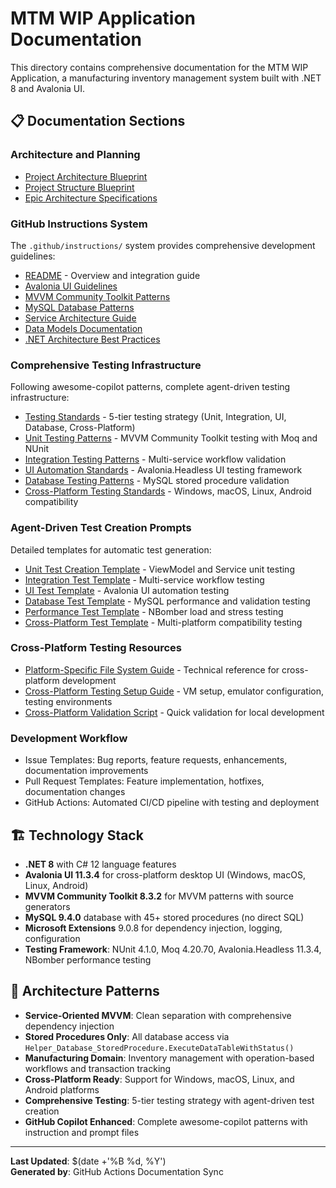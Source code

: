 # MTM WIP Application Documentation

This directory contains comprehensive documentation for the MTM WIP Application, a manufacturing inventory management system built with .NET 8 and Avalonia UI.

## 📋 Documentation Sections

### Architecture and Planning
- [Project Architecture Blueprint](architecture/project-blueprint.md)
- [Project Structure Blueprint](architecture/folder-structure.md)
- [Epic Architecture Specifications](ways-of-work/plan/mtm-inventory-management/epic-architecture/)

### GitHub Instructions System
The `.github/instructions/` system provides comprehensive development guidelines:
- [README](../.github/instructions/README.md) - Overview and integration guide
- [Avalonia UI Guidelines](../.github/instructions/avalonia-ui-guidelines.instructions.md)
- [MVVM Community Toolkit Patterns](../.github/instructions/mvvm-community-toolkit.instructions.md) 
- [MySQL Database Patterns](../.github/instructions/mysql-database-patterns.instructions.md)
- [Service Architecture Guide](../.github/instructions/service-architecture.instructions.md)
- [Data Models Documentation](../.github/instructions/data-models.instructions.md)
- [.NET Architecture Best Practices](../.github/instructions/dotnet-architecture-good-practices.instructions.md)

### Comprehensive Testing Infrastructure
Following awesome-copilot patterns, complete agent-driven testing infrastructure:
- [Testing Standards](../.github/instructions/testing-standards.instructions.md) - 5-tier testing strategy (Unit, Integration, UI, Database, Cross-Platform)
- [Unit Testing Patterns](../.github/instructions/unit-testing-patterns.instructions.md) - MVVM Community Toolkit testing with Moq and NUnit
- [Integration Testing Patterns](../.github/instructions/integration-testing-patterns.instructions.md) - Multi-service workflow validation
- [UI Automation Standards](../.github/instructions/ui-automation-standards.instructions.md) - Avalonia.Headless UI testing framework
- [Database Testing Patterns](../.github/instructions/database-testing-patterns.instructions.md) - MySQL stored procedure validation
- [Cross-Platform Testing Standards](../.github/instructions/cross-platform-testing-standards.instructions.md) - Windows, macOS, Linux, Android compatibility

### Agent-Driven Test Creation Prompts
Detailed templates for automatic test generation:
- [Unit Test Creation Template](../.github/copilot/prompts/create-unit-test.prompt.md) - ViewModel and Service unit testing
- [Integration Test Template](../.github/copilot/prompts/create-integration-test.prompt.md) - Multi-service workflow testing
- [UI Test Template](../.github/copilot/prompts/create-ui-test.prompt.md) - Avalonia UI automation testing
- [Database Test Template](../.github/copilot/prompts/create-database-test.prompt.md) - MySQL performance and validation testing
- [Performance Test Template](../.github/copilot/prompts/create-performance-test.prompt.md) - NBomber load and stress testing
- [Cross-Platform Test Template](../.github/copilot/prompts/create-cross-platform-test.prompt.md) - Multi-platform compatibility testing

### Cross-Platform Testing Resources
- [Platform-Specific File System Guide](../.github/docs/Platform-Specific-File-System-Differences.md) - Technical reference for cross-platform development
- [Cross-Platform Testing Setup Guide](../.github/docs/README-CrossPlatformTesting.md) - VM setup, emulator configuration, testing environments
- [Cross-Platform Validation Script](../.github/scripts/Test-CrossPlatformCompatibility.ps1) - Quick validation for local development

### Development Workflow
- Issue Templates: Bug reports, feature requests, enhancements, documentation improvements
- Pull Request Templates: Feature implementation, hotfixes, documentation changes
- GitHub Actions: Automated CI/CD pipeline with testing and deployment

## 🏗️ Technology Stack

- **.NET 8** with C# 12 language features
- **Avalonia UI 11.3.4** for cross-platform desktop UI (Windows, macOS, Linux, Android)
- **MVVM Community Toolkit 8.3.2** for MVVM patterns with source generators
- **MySQL 9.4.0** database with 45+ stored procedures (no direct SQL)
- **Microsoft Extensions** 9.0.8 for dependency injection, logging, configuration
- **Testing Framework**: NUnit 4.1.0, Moq 4.20.70, Avalonia.Headless 11.3.4, NBomber performance testing

## 🎯 Architecture Patterns

- **Service-Oriented MVVM**: Clean separation with comprehensive dependency injection
- **Stored Procedures Only**: All database access via `Helper_Database_StoredProcedure.ExecuteDataTableWithStatus()`
- **Manufacturing Domain**: Inventory management with operation-based workflows and transaction tracking
- **Cross-Platform Ready**: Support for Windows, macOS, Linux, and Android platforms
- **Comprehensive Testing**: 5-tier testing strategy with agent-driven test creation
- **GitHub Copilot Enhanced**: Complete awesome-copilot patterns with instruction and prompt files

---

**Last Updated**: $(date +'%B %d, %Y')  
**Generated by**: GitHub Actions Documentation Sync
